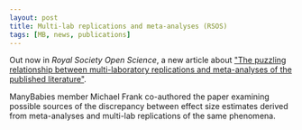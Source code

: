 ```yaml
---
layout: post
title: Multi-lab replications and meta-analyses (RSOS)
tags: [MB, news, publications]
---
```


Out now in <i>Royal Society Open Science</i>, a new article about ["The puzzling relationship between multi-laboratory replications and meta-analyses of the published literature"](https://doi.org/10.1098/rsos.211499). 

ManyBabies member Michael Frank co-authored the paper examining possible sources of the discrepancy between effect size estimates derived from meta-analyses and multi-lab replications of the same phenomena.

